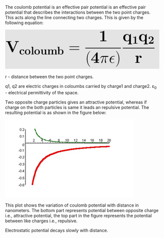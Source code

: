 The coulomb potential is an effective pair potential is an effective pair potential that describes the interactions between the two point charges. This acts along the line connecting two charges. This is given by the following equation: 

<img src="images/ief.png">  

r - distance between the two point charges.

q1, q2 are electric charges in coloumbs carried by charge1 and charge2. ε<sub>0</sub> - electrical permittivity of the space.

Two opposite charge particles gives an attractive potential, whereas if charge on the both particles is same it leads an repulsive potential. The resulting potential is as shown in the figure below:

<img  src="images/col.jpg">  

This plot shows the variation of coulomb potential with distance in nanometers. The bottom part represents potential between opposite charge i.e., attractive potential, the top part in the figure represents the potential between like charges i.e., repulsive.

Electrostatic potential decays slowly with distance.
